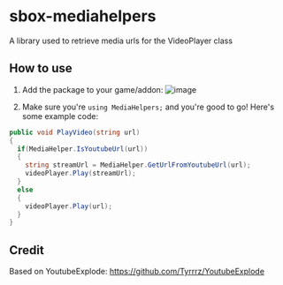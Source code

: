 # sbox-mediahelpers
A library used to retrieve media urls for the VideoPlayer class

## How to use

1. Add the package to your game/addon:
![image](https://github.com/CarsonKompon/sbox-mediahelpers/assets/5159369/c982d29e-d155-4a48-83e8-4f37ef5685d6)

2. Make sure you're `using MediaHelpers;` and you're good to go! Here's some example code:

```cs
public void PlayVideo(string url)
{
  if(MediaHelper.IsYoutubeUrl(url))
  {
    string streamUrl = MediaHelper.GetUrlFromYoutubeUrl(url);
    videoPlayer.Play(streamUrl);
  }
  else
  {
    videoPlayer.Play(url);
  }
}
```

## Credit

Based on YoutubeExplode: https://github.com/Tyrrrz/YoutubeExplode
